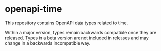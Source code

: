 # openapi-time

This repository contains OpenAPI data types related to time.

Within a major version, types remain backwards compatible once they are released.
Types in a beta version are not included in releases and may change in a backwards incompatible way.
